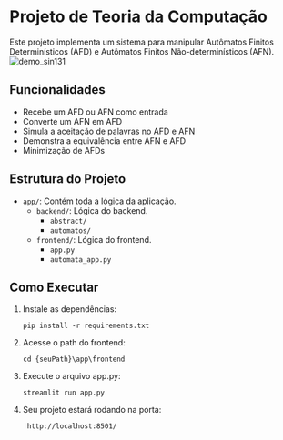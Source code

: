 # Projeto de Teoria da Computação

Este projeto implementa um sistema para manipular Autômatos Finitos Determinísticos (AFD) e Autômatos Finitos Não-determinísticos (AFN).
![demo_sin131](https://github.com/user-attachments/assets/f2efa14c-2d3e-4fa7-8e28-d4a5b00a319b)
## Funcionalidades

- Recebe um AFD ou AFN como entrada
- Converte um AFN em AFD
- Simula a aceitação de palavras no AFD e AFN
- Demonstra a equivalência entre AFN e AFD
- Minimização de AFDs

## Estrutura do Projeto

- `app/`: Contém toda a lógica da aplicação.
  - `backend/`: Lógica do backend.
    - `abstract/`
    - `automatos/`
  - `frontend/`: Lógica do frontend.
    - `app.py`
    - `automata_app.py`

## Como Executar

1. Instale as dependências:
    ```
    pip install -r requirements.txt
    ```

2. Acesse o path do frontend:
    ```
    cd {seuPath}\app\frontend
    ```
3. Execute o arquivo app.py:
    ```
    streamlit run app.py
    ```
4. Seu projeto estará rodando na porta:
    ```
     http://localhost:8501/
    ```
